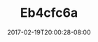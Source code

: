 ---
title: Eb4cfc6a
date: 2017-02-19T20:00:28-08:00
draft: false
location: Alberta, BC
img_url: https://d17enza3bfujl8.cloudfront.net/eb4cfc6a.jpg
original_fn: ""
tags:
- Alberta, BC
- trees

---